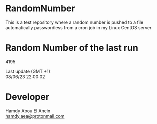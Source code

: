 # RandomNumber    
This is a test repository where a random number is pushed to a file automatically passwordless from a cron job in my Linux CentOS server    
# Random Number of the last run   
4195
      
Last update (GMT +1)    
08/06/23 22:00:02
# Developer    
Hamdy Abou El Anein   
hamdy.aea@protonmail.com
